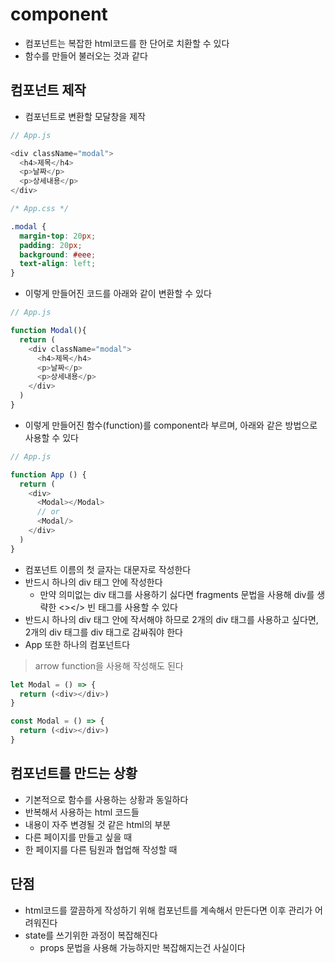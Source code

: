 # component

- 컴포넌트는 복잡한 html코드를 한 단어로 치환할 수 있다
- 함수를 만들어 불러오는 것과 같다


## 컴포넌트 제작
- 컴포넌트로 변환할 모달창을 제작
```js
// App.js

<div className="modal">
  <h4>제목</h4>
  <p>날짜</p>
  <p>상세내용</p>
</div>
```
```css
/* App.css */

.modal {
  margin-top: 20px;
  padding: 20px;
  background: #eee;
  text-align: left;
}
```

- 이렇게 만들어진 코드를 아래와 같이 변환할 수 있다
```js
// App.js

function Modal(){
  return (
    <div className="modal">
      <h4>제목</h4>
      <p>날짜</p>
      <p>상세내용</p>
    </div>
  )
}
```
- 이렇게 만들어진 함수(function)를 component라 부르며, 아래와 같은 방법으로 사용할 수 있다
```js
// App.js

function App () {
  return (
    <div>
      <Modal></Modal>
      // or
      <Modal/>
    </div>
  )
}
```
- 컴포넌트 이름의 첫 글자는 대문자로 작성한다
- 반드시 하나의 div 태그 안에 작성한다
  - 만약 의미없는 div 태그를 사용하기 싫다면 fragments 문법을 사용해 div를 생략한 <></> 빈 태그를 사용할 수 있다
- 반드시 하나의 div 태그 안에 작서해야 하므로 2개의 div 태그를 사용하고 싶다면, 2개의 div 태그를 div 태그로 감싸줘야 한다
- App 또한 하나의 컴포넌트다

> arrow function을 사용해 작성해도 된다
```js
let Modal = () => {
  return (<div></div>)
}

const Modal = () => {
  return (<div></div>)
}
```

## 컴포넌트를 만드는 상황
- 기본적으로 함수를 사용하는 상황과 동일하다
- 반복해서 사용하는 html 코드들
- 내용이 자주 변경될 것 같은 html의 부분
- 다른 페이지를 만들고 싶을 때
- 한 페이지를 다른 팀원과 협업해 작성할 때

## 단점
- html코드를 깔끔하게 작성하기 위해 컴포넌트를 계속해서 만든다면 이후 관리가 어려워진다
- state를 쓰기위한 과정이 복잡해진다
  - props 문법을 사용해 가능하지만 복잡해지는건 사실이다